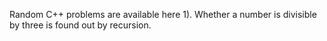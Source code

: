 Random C++ problems are available here
1). Whether a number is divisible by three is found out by recursion.
